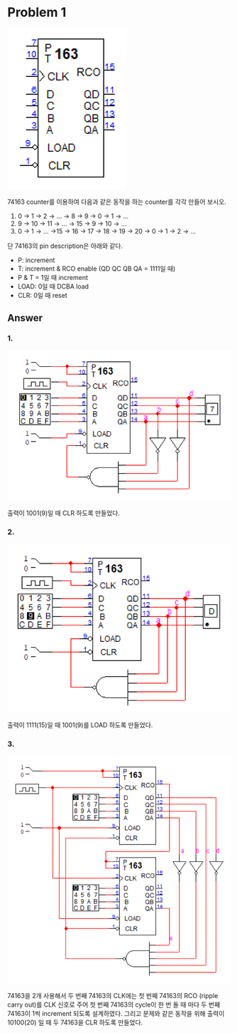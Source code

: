 # Problem 1

![74163](img/74163.png)

74163 counter를 이용하여 다음과 같은 동작을 하는 counter를 각각 만들어 보시오.

1. 0 → 1 → 2 → ... → 8 → 9 → 0 → 1 → ...
2. 9 → 10 → 11 → ... → 15 → 9 → 10 → ...
3. 0 → 1 → ... →15 → 16 → 17 → 18 → 19 → 20 → 0 → 1 → 2 → ...

단 74163의 pin description은 아래와 같다.

- P: increment
- T: increment & RCO enable (QD QC QB QA = 1111일 때)
- P & T = 1일 때 increment
- LOAD: 0일 때 DCBA load
- CLR: 0일 때 reset

## Answer

### 1.

![circuit1_1](img/circuit1_1.png)

출력이 1001(9)일 때 CLR 하도록 만들었다.

### 2.

![circuit1_2](img/circuit1_2.png)

출력이 1111(15)일 때 1001(9)를 LOAD 하도록 만들었다.

### 3.

![circuit1_3](img/circuit1_3.png)

74163을 2개 사용해서 두 번째 74163의 CLK에는 첫 번째 74163의 RCO (ripple carry out)를 CLK 신호로 주어 첫 번째 74163의 cycle이 한 번 돌 때 마다 두 번째 74163이 1씩 increment 되도록 설계하였다. 그리고 문제와 같은 동작을 위해 출력이 10100(20) 일 때 두 74163을 CLR 하도록 만들었다.
